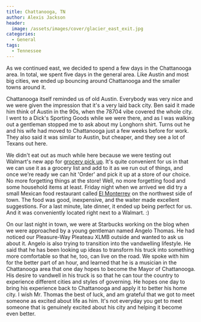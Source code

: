 ```yaml
---
title: Chattanooga, TN
author: Alexis Jackson
header: 
  image: /assets/images/cover/glacier_east_exit.jpg
categories:
  - General
tags:
  - Tennessee
---
```


As we continued east, we decided to spend a few days in the Chattanooga area. In total, we spent five days in the general area. Like Austin and most big cities, we ended up bouncing around Chattanooga and the smaller towns around it.

Chattanooga itself reminded us of old Austin. Everybody was very nice and we were given the impression that it's a very laid back city. Ben said it made him think of Austin in the 90s, when the 78704 vibe covered the whole city. I went to a Dick's Sporting Goods while we were there, and as I was walking out a gentleman stopped me to ask about my Longhorn shirt. Turns out he and his wife had moved to Chattanooga just a few weeks before for work. They also said it was similar to Austin, but cheaper, and they see a lot of Texans out here. 

We didn't eat out as much while here because we were testing out Walmart's new app for [grocery pick up](https://grocery.walmart.com/). It's quite convenient for us in that we can use it as a grocery list and add to it as we run out of things, and once we're ready we can hit 'Order' and pick it up at a store of our choice. No more forgetting things at the store! Well, no more forgetting food and some household items at least. Friday night when we arrived we did try a small Mexican food restaurant called [El Monterrey](http://elmonterrey.us/) on the northwest side of town. The food was good, inexpensive, and the waiter made excellent suggestions. For a last minute, late dinner, it ended up being perfect for us. And it was conveniently located right next to a Walmart. :)

On our last night in town, we were at Starbucks working on the blog when we were approached by a young gentleman named Angelo Thomas. He had noticed our Pleasure-Way Pleateau XLMB outside and wanted to ask us about it. Angelo is also trying to transition into the vandwelling lifestyle. He said that he has been looking up ideas to transform his truck into something more comfortable so that he, too, can live on the road. We spoke with him for the better part of an hour, and learned that he is a musician in the Chattanooga area that one day hopes to become the Mayor of Chattanooga. His desire to vandwell in his truck is so that he can tour the country to experience different cities and styles of governing. He hopes one day to bring his experience back to Chattanooga and apply it to better his home city. I wish Mr. Thomas the best of luck, and am grateful that we got to meet someone as excited about life as him. It's not everyday you get to meet someone that is genuinely excited about his city and helping it become even better.
